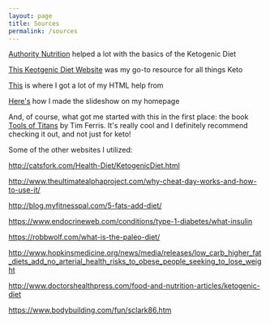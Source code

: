 ```yaml
---
layout: page
title: Sources
permalink: /sources
---
```


[Authority Nutrition](https://authoritynutrition.com/ketogenic-diet-101/) helped a lot with the basics of the Ketogenic Diet

[This Keotgenic Diet Website](http://www.ketogenic-diet-resource.com/ketogenic-diet-plan.html) was my go-to resource for all things Keto

[This](https://www.w3schools.com/html/) is where I got a lot of my HTML help from

[Here's](https://www.youtube.com/watch?v=iOXHFvFpimg) how I made the slideshow on my homepage

And, of course, what got me started with this in the first place: the book [Tools of Titans](https://www.amazon.com/Tools-Titans-Billionaires-World-Class-Performers/dp/1328683788) by Tim Ferris. It's really cool and I definitely recommend checking it out, and not just for keto!

Some of the other websites I utilized:

http://catsfork.com/Health-Diet/KetogenicDiet.html

http://www.theultimatealphaproject.com/why-cheat-day-works-and-how-to-use-it/

http://blog.myfitnesspal.com/5-fats-add-diet/

https://www.endocrineweb.com/conditions/type-1-diabetes/what-insulin

https://robbwolf.com/what-is-the-paleo-diet/

http://www.hopkinsmedicine.org/news/media/releases/low_carb_higher_fat_diets_add_no_arterial_health_risks_to_obese_people_seeking_to_lose_weight

http://www.doctorshealthpress.com/food-and-nutrition-articles/ketogenic-diet

https://www.bodybuilding.com/fun/sclark86.htm

